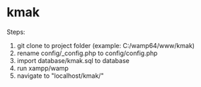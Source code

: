 # kmak
Steps:
1. git clone to project folder (example: C:/wamp64/www/kmak)
2. rename config/_config.php to config/config.php
3. import database/kmak.sql to database
4. run xampp/wamp
5. navigate to "localhost/kmak/"
